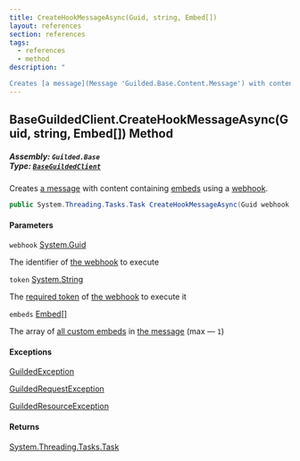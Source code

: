 ```yaml
---
title: CreateHookMessageAsync(Guid, string, Embed[])
layout: references
section: references
tags:
  - references
  - method
description: "

Creates [a message](Message 'Guilded.Base.Content.Message') with content containing [embeds](BaseGuildedClient.CreateHookMessageAsync(Guid,string,Embed[])#Guilded.Base.BaseGuildedClient.CreateHookMessageAsync(Guid,string,Guilded.Base.Embeds.Embed[]).embeds 'Guilded.Base.BaseGuildedClient.CreateHookMessageAsync(Guid, string, Guilded.Base.Embeds.Embed[]).embeds') using a [webhook](BaseGuildedClient.CreateHookMessageAsync(Guid,string,Embed[])#Guilded.Base.BaseGuildedClient.CreateHookMessageAsync(Guid,string,Guilded.Base.Embeds.Embed[]).webhook 'Guilded.Base.BaseGuildedClient.CreateHookMessageAsync(Guid, string, Guilded.Base.Embeds.Embed[]).webhook')."
---
```


## BaseGuildedClient.CreateHookMessageAsync(Guid, string, Embed[]) Method
##### **Assembly:** `Guilded.Base`<br/>**Type:** [`BaseGuildedClient`](BaseGuildedClient 'Guilded.Base.BaseGuildedClient')

Creates [a message](Message 'Guilded.Base.Content.Message') with content containing [embeds](BaseGuildedClient.CreateHookMessageAsync(Guid,string,Embed[])#Guilded.Base.BaseGuildedClient.CreateHookMessageAsync(Guid,string,Guilded.Base.Embeds.Embed[]).embeds 'Guilded.Base.BaseGuildedClient.CreateHookMessageAsync(Guid, string, Guilded.Base.Embeds.Embed[]).embeds') using a [webhook](BaseGuildedClient.CreateHookMessageAsync(Guid,string,Embed[])#Guilded.Base.BaseGuildedClient.CreateHookMessageAsync(Guid,string,Guilded.Base.Embeds.Embed[]).webhook 'Guilded.Base.BaseGuildedClient.CreateHookMessageAsync(Guid, string, Guilded.Base.Embeds.Embed[]).webhook').

```csharp
public System.Threading.Tasks.Task CreateHookMessageAsync(Guid webhook, string token, params Guilded.Base.Embeds.Embed[] embeds);
```
#### Parameters

<a name='Guilded.Base.BaseGuildedClient.CreateHookMessageAsync(Guid,string,Guilded.Base.Embeds.Embed[]).webhook'></a>

`webhook` [System.Guid](https://docs.microsoft.com/en-us/dotnet/api/System.Guid 'System.Guid')

The identifier of [the webhook](Webhook 'Guilded.Base.Servers.Webhook') to execute

<a name='Guilded.Base.BaseGuildedClient.CreateHookMessageAsync(Guid,string,Guilded.Base.Embeds.Embed[]).token'></a>

`token` [System.String](https://docs.microsoft.com/en-us/dotnet/api/System.String 'System.String')

The [required token](Webhook.Token 'Guilded.Base.Servers.Webhook.Token') of [the webhook](Webhook 'Guilded.Base.Servers.Webhook') to execute it

<a name='Guilded.Base.BaseGuildedClient.CreateHookMessageAsync(Guid,string,Guilded.Base.Embeds.Embed[]).embeds'></a>

`embeds` [Embed](Embed 'Guilded.Base.Embeds.Embed')[[]](https://docs.microsoft.com/en-us/dotnet/api/System.Array 'System.Array')

The array of [all custom embeds](Embed 'Guilded.Base.Embeds.Embed') in [the message](Message 'Guilded.Base.Content.Message') (max — `1`)

#### Exceptions

[GuildedException](GuildedException 'Guilded.Base.GuildedException')

[GuildedRequestException](GuildedRequestException 'Guilded.Base.GuildedRequestException')

[GuildedResourceException](GuildedResourceException 'Guilded.Base.GuildedResourceException')

#### Returns
[System.Threading.Tasks.Task](https://docs.microsoft.com/en-us/dotnet/api/System.Threading.Tasks.Task 'System.Threading.Tasks.Task')